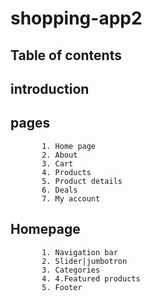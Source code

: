 # shopping-app2
  
## Table of contents

## introduction

## pages
           1. Home page
           2. About 
           3. Cart
           4. Products
           5. Product details
           6. Deals
           7. My account

   ## Homepage
           1. Navigation bar
           2. Slider|jumbotron
           3. Categories
           4. 4.Featured products
           5. Footer
   